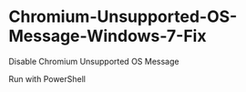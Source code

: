 # Chromium-Unsupported-OS-Message-Windows-7-Fix
Disable Chromium Unsupported OS Message 

Run with PowerShell
